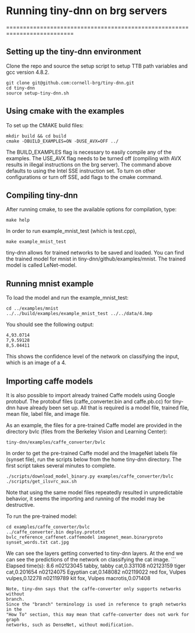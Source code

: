 # Running tiny-dnn on brg servers
==========================================================================

## Setting up the tiny-dnn environment

Clone the repo and source the setup script to setup TTB path variables
and gcc version 4.8.2.
```
git clone git@github.com:cornell-brg/tiny-dnn.git
cd tiny-dnn
source setup-tiny-dnn.sh
```

## Using cmake with the examples

To set up the CMAKE build files:
```
mkdir build && cd build
cmake -DBUILD_EXAMPLES=ON -DUSE_AVX=OFF ../
```
The BUILD_EXAMPLES flag is necessary to easily compile any of the examples.
The USE_AVX flag needs to be turned off (compiling with AVX results in illegal 
instructions on the brg server). The command above defaults to using the Intel 
SSE instruction set. To turn on other configurations or turn off SSE, add flags 
to the cmake command. 

## Compiling tiny-dnn

After running cmake, to see the available options for compilation, type:
```
make help
```
In order to run example_mnist_test (which is test.cpp), 
```
make example_mnist_test
```
tiny-dnn allows for trained networks to be saved and loaded. You can find the 
trained model for mnist in tiny-dnn/github/examples/mnist. The
trained model is called LeNet-model.

## Running mnist example

To load the model and run the example_mnist_test:
```
cd ../examples/mnist
../../build/examples/example_mnist_test ../../data/4.bmp
```
You should see the following output:
```
4,93.0714
7,9.59128
8,5.04411
```
This shows the confidence level of the network on classifying the input,
which is an image of a 4.

## Importing caffe models

It is also possible to import already trained Caffe models using Google 
protobuf. The protobuf files (caffe_converter.bin and caffe.pb.cc) for tiny-dnn 
have already been set up. All that is required is a model file, trained file, 
mean file, label file, and image file.

As an example, the files for a pre-trained Caffe model are provided in the 
directory bvlc (files from the Berkeley Vision and Learning Center):
```
tiny-dnn/examples/caffe_converter/bvlc
```
In order to get the pre-trained Caffe model and the ImageNet labels file (synset 
file), run the scripts below from the home tiny-dnn directory. The first script takes 
several minutes to complete.
```
./scripts/download_model_binary.py examples/caffe_converter/bvlc
./scripts/get_ilsvrc_aux.sh
```
Note that using the same model files repeatedly resulted in unpredictable 
behavior, it seems the importing and running of the model may be destructive.

To run the pre-trained model: 
```
cd examples/caffe_converter/bvlc
../caffe_converter.bin deploy.prototxt bvlc_reference_caffenet.caffemodel imagenet_mean.binaryproto synset_words.txt cat.jpg
```
We can see the layers getting converted to tiny-dnn layers. At the end we can 
see
the predictions of the network on classifying the cat image.  ```
Elapsed time(s): 8.6
n02123045 tabby, tabby cat,0.331108
n02123159 tiger cat,0.201654
n02124075 Egyptian cat,0.148082
n02119022 red fox, Vulpes vulpes,0.12278
n02119789 kit fox, Vulpes macrotis,0.071408
```
Note, tiny-dnn says that the caffe-converter only supports networks without 
branch.
Since the "branch" terminology is used in reference to graph networks in the
"How To" section, this may mean that caffe-converter does not work for graph 
networks, such as DenseNet, without modification. 
